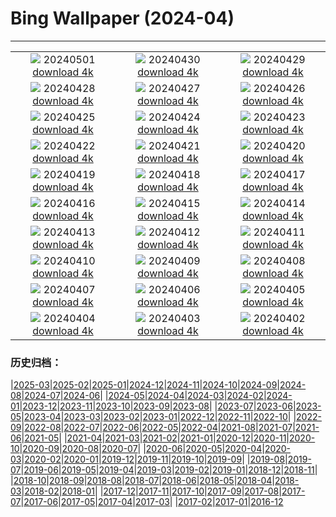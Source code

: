 # Bing Wallpaper (2024-04)
**************
| | | |
| :----: | :----: | :----: |
| ![](https://www.bing.com/th?id=OHR.TeaGarden2024_JA-JP5324737275_1920x1080.jpg) 20240501 [download 4k](https://www.bing.com/th?id=OHR.TeaGarden2024_JA-JP5324737275_UHD.jpg) | ![](https://www.bing.com/th?id=OHR.CheetahRain_JA-JP5165159755_1920x1080.jpg) 20240430 [download 4k](https://www.bing.com/th?id=OHR.CheetahRain_JA-JP5165159755_UHD.jpg) | ![](https://www.bing.com/th?id=OHR.TulouFujian_JA-JP5056058159_1920x1080.jpg) 20240429 [download 4k](https://www.bing.com/th?id=OHR.TulouFujian_JA-JP5056058159_UHD.jpg) |
| ![](https://www.bing.com/th?id=OHR.GuadalupeTexas_JA-JP4951023881_1920x1080.jpg) 20240428 [download 4k](https://www.bing.com/th?id=OHR.GuadalupeTexas_JA-JP4951023881_UHD.jpg) | ![](https://www.bing.com/th?id=OHR.LeucisticHummingbird_JA-JP4843663786_1920x1080.jpg) 20240427 [download 4k](https://www.bing.com/th?id=OHR.LeucisticHummingbird_JA-JP4843663786_UHD.jpg) | ![](https://www.bing.com/th?id=OHR.KalalochTree_JA-JP4733041534_1920x1080.jpg) 20240426 [download 4k](https://www.bing.com/th?id=OHR.KalalochTree_JA-JP4733041534_UHD.jpg) |
| ![](https://www.bing.com/th?id=OHR.PenguinDirections_JA-JP4629543570_1920x1080.jpg) 20240425 [download 4k](https://www.bing.com/th?id=OHR.PenguinDirections_JA-JP4629543570_UHD.jpg) | ![](https://www.bing.com/th?id=OHR.TrilliumOntario_JA-JP4524267784_1920x1080.jpg) 20240424 [download 4k](https://www.bing.com/th?id=OHR.TrilliumOntario_JA-JP4524267784_UHD.jpg) | ![](https://www.bing.com/th?id=OHR.TrinityDublin_JA-JP4414218998_1920x1080.jpg) 20240423 [download 4k](https://www.bing.com/th?id=OHR.TrinityDublin_JA-JP4414218998_UHD.jpg) |
| ![](https://www.bing.com/th?id=OHR.EarthDayTurtle_JA-JP4280227627_1920x1080.jpg) 20240422 [download 4k](https://www.bing.com/th?id=OHR.EarthDayTurtle_JA-JP4280227627_UHD.jpg) | ![](https://www.bing.com/th?id=OHR.CadesCove_JA-JP4163759564_1920x1080.jpg) 20240421 [download 4k](https://www.bing.com/th?id=OHR.CadesCove_JA-JP4163759564_UHD.jpg) | ![](https://www.bing.com/th?id=OHR.YellowstoneGeyser_JA-JP4045047908_1920x1080.jpg) 20240420 [download 4k](https://www.bing.com/th?id=OHR.YellowstoneGeyser_JA-JP4045047908_UHD.jpg) |
| ![](https://www.bing.com/th?id=OHR.OrkneyStones_JA-JP3906042620_1920x1080.jpg) 20240419 [download 4k](https://www.bing.com/th?id=OHR.OrkneyStones_JA-JP3906042620_UHD.jpg) | ![](https://www.bing.com/th?id=OHR.AvilaSpain_JA-JP6005661298_1920x1080.jpg) 20240418 [download 4k](https://www.bing.com/th?id=OHR.AvilaSpain_JA-JP6005661298_UHD.jpg) | ![](https://www.bing.com/th?id=OHR.SpringCub_JA-JP5808009798_1920x1080.jpg) 20240417 [download 4k](https://www.bing.com/th?id=OHR.SpringCub_JA-JP5808009798_UHD.jpg) |
| ![](https://www.bing.com/th?id=OHR.UnionSquareNYC_JA-JP5528212006_1920x1080.jpg) 20240416 [download 4k](https://www.bing.com/th?id=OHR.UnionSquareNYC_JA-JP5528212006_UHD.jpg) | ![](https://www.bing.com/th?id=OHR.RedBallBelgium_JA-JP5377417723_1920x1080.jpg) 20240415 [download 4k](https://www.bing.com/th?id=OHR.RedBallBelgium_JA-JP5377417723_UHD.jpg) | ![](https://www.bing.com/th?id=OHR.BowlingBallCali_JA-JP1174732417_1920x1080.jpg) 20240414 [download 4k](https://www.bing.com/th?id=OHR.BowlingBallCali_JA-JP1174732417_UHD.jpg) |
| ![](https://www.bing.com/th?id=OHR.ShibaZakura2024_JA-JP5037441018_1920x1080.jpg) 20240413 [download 4k](https://www.bing.com/th?id=OHR.ShibaZakura2024_JA-JP5037441018_UHD.jpg) | ![](https://www.bing.com/th?id=OHR.SunsetArchesNP_JA-JP4875080007_1920x1080.jpg) 20240412 [download 4k](https://www.bing.com/th?id=OHR.SunsetArchesNP_JA-JP4875080007_UHD.jpg) | ![](https://www.bing.com/th?id=OHR.DragonWaterfall_JA-JP4588588498_1920x1080.jpg) 20240411 [download 4k](https://www.bing.com/th?id=OHR.DragonWaterfall_JA-JP4588588498_UHD.jpg) |
| ![](https://www.bing.com/th?id=OHR.OwlSiblings_JA-JP4322199651_1920x1080.jpg) 20240410 [download 4k](https://www.bing.com/th?id=OHR.OwlSiblings_JA-JP4322199651_UHD.jpg) | ![](https://www.bing.com/th?id=OHR.SkagitValleyTulips_JA-JP4166297873_1920x1080.jpg) 20240409 [download 4k](https://www.bing.com/th?id=OHR.SkagitValleyTulips_JA-JP4166297873_UHD.jpg) | ![](https://www.bing.com/th?id=OHR.SpringApple_JA-JP3983835058_1920x1080.jpg) 20240408 [download 4k](https://www.bing.com/th?id=OHR.SpringApple_JA-JP3983835058_UHD.jpg) |
| ![](https://www.bing.com/th?id=OHR.BeaverDenali_JA-JP3797917391_1920x1080.jpg) 20240407 [download 4k](https://www.bing.com/th?id=OHR.BeaverDenali_JA-JP3797917391_UHD.jpg) | ![](https://www.bing.com/th?id=OHR.JapanHimeji_JA-JP3641774172_1920x1080.jpg) 20240406 [download 4k](https://www.bing.com/th?id=OHR.JapanHimeji_JA-JP3641774172_UHD.jpg) | ![](https://www.bing.com/th?id=OHR.BahamasSpace_JA-JP3451367539_1920x1080.jpg) 20240405 [download 4k](https://www.bing.com/th?id=OHR.BahamasSpace_JA-JP3451367539_UHD.jpg) |
| ![](https://www.bing.com/th?id=OHR.YoshinoyamaSpring_JA-JP6657067611_1920x1080.jpg) 20240404 [download 4k](https://www.bing.com/th?id=OHR.YoshinoyamaSpring_JA-JP6657067611_UHD.jpg) | ![](https://www.bing.com/th?id=OHR.KyrgyzstanRainbow_JA-JP6458656191_1920x1080.jpg) 20240403 [download 4k](https://www.bing.com/th?id=OHR.KyrgyzstanRainbow_JA-JP6458656191_UHD.jpg) | ![](https://www.bing.com/th?id=OHR.JutlandSpring_JA-JP6178777806_1920x1080.jpg) 20240402 [download 4k](https://www.bing.com/th?id=OHR.JutlandSpring_JA-JP6178777806_UHD.jpg) |

### 历史归档：

|[2025-03](/../2025-03/2025-03.md)|[2025-02](/../2025-02/2025-02.md)|[2025-01](/../2025-01/2025-01.md)|[2024-12](/../2024-12/2024-12.md)|[2024-11](/../2024-11/2024-11.md)|[2024-10](/../2024-10/2024-10.md)|[2024-09](/../2024-09/2024-09.md)|[2024-08](/../2024-08/2024-08.md)|[2024-07](/../2024-07/2024-07.md)|[2024-06](/../2024-06/2024-06.md)|
|[2024-05](/../2024-05/2024-05.md)|[2024-04](/2024-04.md)|[2024-03](/../2024-03/2024-03.md)|[2024-02](/../2024-02/2024-02.md)|[2024-01](/../2024-01/2024-01.md)|[2023-12](/../2023-12/2023-12.md)|[2023-11](/../2023-11/2023-11.md)|[2023-10](/../2023-10/2023-10.md)|[2023-09](/../2023-09/2023-09.md)|[2023-08](/../2023-08/2023-08.md)|
|[2023-07](/../2023-07/2023-07.md)|[2023-06](/../2023-06/2023-06.md)|[2023-05](/../2023-05/2023-05.md)|[2023-04](/../2023-04/2023-04.md)|[2023-03](/../2023-03/2023-03.md)|[2023-02](/../2023-02/2023-02.md)|[2023-01](/../2023-01/2023-01.md)|[2022-12](/../2022-12/2022-12.md)|[2022-11](/../2022-11/2022-11.md)|[2022-10](/../2022-10/2022-10.md)|
|[2022-09](/../2022-09/2022-09.md)|[2022-08](/../2022-08/2022-08.md)|[2022-07](/../2022-07/2022-07.md)|[2022-06](/../2022-06/2022-06.md)|[2022-05](/../2022-05/2022-05.md)|[2022-04](/../2022-04/2022-04.md)|[2021-08](/../2021-08/2021-08.md)|[2021-07](/../2021-07/2021-07.md)|[2021-06](/../2021-06/2021-06.md)|[2021-05](/../2021-05/2021-05.md)|
|[2021-04](/../2021-04/2021-04.md)|[2021-03](/../2021-03/2021-03.md)|[2021-02](/../2021-02/2021-02.md)|[2021-01](/../2021-01/2021-01.md)|[2020-12](/../2020-12/2020-12.md)|[2020-11](/../2020-11/2020-11.md)|[2020-10](/../2020-10/2020-10.md)|[2020-09](/../2020-09/2020-09.md)|[2020-08](/../2020-08/2020-08.md)|[2020-07](/../2020-07/2020-07.md)|
|[2020-06](/../2020-06/2020-06.md)|[2020-05](/../2020-05/2020-05.md)|[2020-04](/../2020-04/2020-04.md)|[2020-03](/../2020-03/2020-03.md)|[2020-02](/../2020-02/2020-02.md)|[2020-01](/../2020-01/2020-01.md)|[2019-12](/../2019-12/2019-12.md)|[2019-11](/../2019-11/2019-11.md)|[2019-10](/../2019-10/2019-10.md)|[2019-09](/../2019-09/2019-09.md)|
|[2019-08](/../2019-08/2019-08.md)|[2019-07](/../2019-07/2019-07.md)|[2019-06](/../2019-06/2019-06.md)|[2019-05](/../2019-05/2019-05.md)|[2019-04](/../2019-04/2019-04.md)|[2019-03](/../2019-03/2019-03.md)|[2019-02](/../2019-02/2019-02.md)|[2019-01](/../2019-01/2019-01.md)|[2018-12](/../2018-12/2018-12.md)|[2018-11](/../2018-11/2018-11.md)|
|[2018-10](/../2018-10/2018-10.md)|[2018-09](/../2018-09/2018-09.md)|[2018-08](/../2018-08/2018-08.md)|[2018-07](/../2018-07/2018-07.md)|[2018-06](/../2018-06/2018-06.md)|[2018-05](/../2018-05/2018-05.md)|[2018-04](/../2018-04/2018-04.md)|[2018-03](/../2018-03/2018-03.md)|[2018-02](/../2018-02/2018-02.md)|[2018-01](/../2018-01/2018-01.md)|
|[2017-12](/../2017-12/2017-12.md)|[2017-11](/../2017-11/2017-11.md)|[2017-10](/../2017-10/2017-10.md)|[2017-09](/../2017-09/2017-09.md)|[2017-08](/../2017-08/2017-08.md)|[2017-07](/../2017-07/2017-07.md)|[2017-06](/../2017-06/2017-06.md)|[2017-05](/../2017-05/2017-05.md)|[2017-04](/../2017-04/2017-04.md)|[2017-03](/../2017-03/2017-03.md)|
|[2017-02](/../2017-02/2017-02.md)|[2017-01](/../2017-01/2017-01.md)|[2016-12](/../2016-12/2016-12.md)